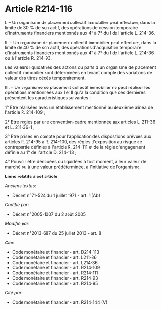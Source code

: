 # Article R214-116

I. – Un organisme de placement collectif immobilier peut effectuer, dans la limite de 30 % de son actif, des opérations de
cession temporaire d'instruments financiers mentionnés aux 4° à 7° du I de l'article L. 214-36.

II. – Un organisme de placement collectif immobilier peut effectuer, dans la limite de 40 % de son actif, des opérations
d'acquisition temporaire d'instruments financiers mentionnés aux 4° à 7° du I de l'article L. 214-36 ou à l'article R.
214-93. 

Les valeurs liquidatives des actions ou parts d'un organisme de placement collectif immobilier sont déterminées en tenant
compte des variations de valeur des titres cédés temporairement.

III. – Un organisme de placement collectif immobilier ne peut réaliser les opérations mentionnées aux I et II qu'à la
condition que ces dernières présentent les caractéristiques suivantes :

1° Etre réalisées avec un établissement mentionné au deuxième alinéa de l'article R. 214-109 ;

2° Etre régies par une convention-cadre mentionnée aux articles L. 211-36 et L. 211-36-1 ;

3° Etre prises en compte pour l'application des dispositions prévues aux articles R. 214-95 à R. 214-100, des règles
d'exposition au risque de contrepartie définies à l'article R. 214-111 et de la règle d'engagement définie au 1° de l'article
D. 214-113 ;

4° Pouvoir être dénouées ou liquidées à tout moment, à leur valeur de marché ou à une valeur prédéterminée, à l'initiative de
l'organisme.

**Liens relatifs à cet article**

_Anciens textes_:

  - Décret n°71-524 du 1 juillet 1971 - art. 1 (Ab)

_Codifié par_:

  - Décret n°2005-1007 du 2 août 2005

_Modifié par_:

  - Décret n°2013-687 du 25 juillet 2013 - art. 8

_Cite_:

  - Code monétaire et financier - art. D214-113
  - Code monétaire et financier - art. L211-36
  - Code monétaire et financier - art. L214-36
  - Code monétaire et financier - art. R214-109
  - Code monétaire et financier - art. R214-111
  - Code monétaire et financier - art. R214-93
  - Code monétaire et financier - art. R214-95

_Cité par_:

  - Code monétaire et financier - art. R214-144 (V)
